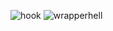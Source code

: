 ![hook](https://user-images.githubusercontent.com/26531007/49542438-74ee6500-f93a-11e8-80c2-f94587cd4bfa.png)
![wrapperhell](https://user-images.githubusercontent.com/26531007/49542375-4f615b80-f93a-11e8-9d47-15dad62ff9ca.jpeg)
